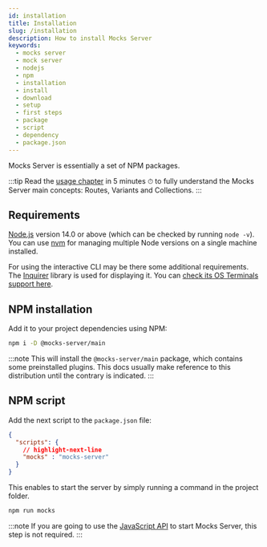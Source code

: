 ```yaml
---
id: installation
title: Installation
slug: /installation
description: How to install Mocks Server
keywords:
  - mocks server
  - mock server
  - nodejs
  - npm
  - installation
  - install
  - download
  - setup
  - first steps
  - package
  - script
  - dependency
  - package.json
---
```


Mocks Server is essentially a set of NPM packages.

:::tip
Read the [usage chapter](../usage/basics.md) in 5 minutes ⏱ to fully understand the Mocks Server main concepts: Routes, Variants and Collections.
:::

## Requirements

[Node.js](https://nodejs.org/) version 14.0 or above (which can be checked by running `node -v`). You can use [nvm](https://github.com/nvm-sh/nvm) for managing multiple Node versions on a single machine installed.

For using the interactive CLI may be there some additional requirements. The [Inquirer](https://www.npmjs.com/package/inquirer) library is used for displaying it. You can [check its OS Terminals support here](https://www.npmjs.com/package/inquirer#support-os-terminals).

## NPM installation

Add it to your project dependencies using NPM:

```bash
npm i -D @mocks-server/main
```

:::note
This will install the `@mocks-server/main` package, which contains some preinstalled plugins. This docs usually make reference to this distribution until the contrary is indicated.
:::

## NPM script

Add the next script to the `package.json` file:

```json
{
  "scripts": {
    // highlight-next-line
    "mocks" : "mocks-server"
  }
}
```

This enables to start the server by simply running a command in the project folder.

```bash
npm run mocks
```

:::note
If you are going to use the [JavaScript API](../integrations/javascript.md) to start Mocks Server, this step is not required.
:::


